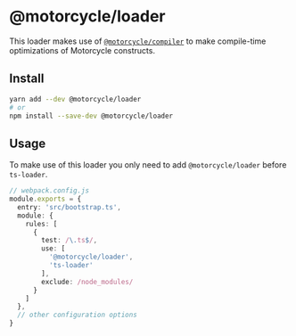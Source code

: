 # @motorcycle/loader

This loader makes use of [`@motorcycle/compiler`](https://github.com/motorcyclets/compiler) to
make compile-time optimizations of Motorcycle constructs.

## Install
```sh
yarn add --dev @motorcycle/loader
# or
npm install --save-dev @motorcycle/loader
```

## Usage

To make use of this loader you only need to add `@motorcycle/loader` before 
`ts-loader`.

```typescript
// webpack.config.js
module.exports = {
  entry: 'src/bootstrap.ts',
  module: {
    rules: [
      {
        test: /\.ts$/,
        use: [
          '@motorcycle/loader',
          'ts-loader'
        ],
        exclude: /node_modules/
      }
    ]
  },
  // other configuration options
}
```
